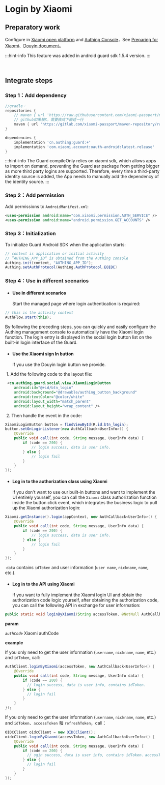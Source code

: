 # Login by Xiaomi

<LastUpdated/>

## Preparatory work

Configure in [Xiaomi open platform](https://dev.mi.com/platform) and [Authing Console](https://authing.cn/)，See [Preparing for Xiaomi](../../../guides/connections/social/xiaomi-mobile/README.md)、[Douyin document](https://developer.open-douyin.com/docs/resource/zh-CN/dop/develop/sdk/mobile-app/permission/android/permission-develop-guide)。

:::hint-info
This feature was added in android guard sdk 1.5.4 version.
:::

<br>

## Integrate steps

### Step 1：Add dependency

```groovy
//gradle：
repositories {
  	// maven { url 'https://raw.githubusercontent.com/xiaomi-passport/maven-repository/master/releases' }
    // github如果被X，需要换成下面这一行
    maven { url 'https://gitlab.com/xiaomi-passport/maven-repository/raw/master/releases' }   
}

dependencies {
    implementation 'cn.authing:guard:+'
  	implementation 'com.xiaomi.account:oauth-android:latest.release' 
}
```

:::hint-info
The Guard compileOnly relies on xiaomi sdk, which allows apps to import on demand, preventing the Guard aar package from getting bigger as more third party logins are supported. Therefore, every time a third-party identity source is added, the App needs to manually add the dependency of the identity source.
:::

### Step 2：Add permission

Add permissions to `AndroidManifest.xml`:

```xml
<uses-permission android:name="com.xiaomi.permission.AUTH_SERVICE" />
<uses-permission android:name="android.permission.GET_ACCOUNTS" />
```

### Step 3：Initialization 

To initialize Guard Android SDK when the application starts:

```java
// context is application or initial activity
// ”AUTHING_APP_ID“ is obtained from the Authing console
Authing.init(context, "AUTHING_APP_ID");
Authing.setAuthProtocol(Authing.AuthProtocol.EOIDC)
```

### Step 4：Use in different scenarios

- #### Use in different scenarios

  Start the managed page where login authentication is required:

```java
// this is the activity context
AuthFlow.start(this);
```

By following the preceding steps, you can quickly and easily configure the Authing management console to automatically have the Xiaomi login function. The login entry is displayed in the social login button list on the built-in login interface of the Guard.

- #### Use the Xiaomi sign In button

  If you use the Douyin login button we provide.

​		1. Add the following code to the layout file:

```xml
 <cn.authing.guard.social.view.XiaomiLoginButton
    android:id="@+id/btn_login"
    android:background="@drawable/authing_button_background"
    android:textColor="@color/white"
    android:layout_width="match_parent"
    android:layout_height="wrap_content" />
```

​		2. Then handle the event in the code:

```java
XiaomiLoginButton button = findViewById(R.id.btn_login);
button.setOnLoginListener(new AuthCallback<UserInfo>() {
    @Override
    public void call(int code, String message, UserInfo data) {
      	if (code == 200) {
        	// login success, data is user info.
       	} else {
        	// login fail
      	}
    }
});
```

- #### Log in to the authorization class using Xiaomi

  If you don't want to use our built-in buttons and want to implement the UI entirely yourself, you can call the `Xiaomi` class authorization function inside the button click event, which integrates the business logic to pull up the Xiaomi authorization login:

```java
Xiaomi.getInstance().login(appContext, new AuthCallback<UserInfo>() {
    @Override
    public void call(int code, String message, UserInfo data) {
        if (code == 200) {
        	// login success, data is user info.
       	} else {
        	// login fail
      	}
    }
});
```

​	`data` contains `idToken` and user information (`user name`, `nickname`, `name`, etc.).

- #### Log in to the API using Xiaomi

  If you want to fully implement the Xiaomi login UI and obtain the authorization code logic yourself, after obtaining the authorization code, you can call the following API in exchange for user information:

```java
public static void loginByXiaomi(String accessToken, @NotNull AuthCallback<UserInfo> callback)
```

**param**

*`authCode`* Xiaomi authCode

**example**

If you only need to get the user information (`username`, `nickname`, `name`, etc.) and `idToken`, call:

```java
AuthClient.loginByXiaomi(accessToken, new AuthCallback<UserInfo>() {
    @Override
    public void call(int code, String message, UserInfo data) {
        if (code == 200) {
          // login success, data is user info, contains idToken.
        } else {
          // login fail
        }
    }
});
```

If you only need to get the user information (`username`, `nickname`, `name`, etc.) and `idToken`、`accessToken` 和 `refreshToken`，call：

```java
OIDCClient oidcClient = new OIDCClient();
oidcClient.loginByXiaomi(accessToken, new AuthCallback<UserInfo>() {
    @Override
    public void call(int code, String message, UserInfo data) {
        if (code == 200) {
          // ogin success, data is user info, contains idToken、accessToken and refreshToken.
        } else {
          // login fail
        }
    }
});
```

